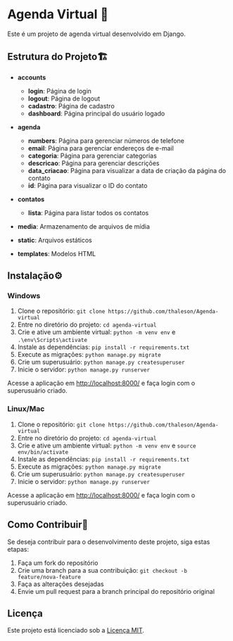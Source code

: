 # Agenda Virtual 📅

Este é um projeto de agenda virtual desenvolvido em Django.

## Estrutura do Projeto🏗️

- **accounts**
  - **login**: Página de login
  - **logout**: Página de logout
  - **cadastro**: Página de cadastro
  - **dashboard**: Página principal do usuário logado

- **agenda**
  - **numbers**: Página para gerenciar números de telefone
  - **email**: Página para gerenciar endereços de e-mail
  - **categoria**: Página para gerenciar categorias
  - **descricao**: Página para gerenciar descrições
  - **data_criacao**: Página para visualizar a data de criação da página do contato
  - **id**: Página para visualizar o ID do contato

- **contatos**
  - **lista**: Página para listar todos os contatos


- **media**: Armazenamento de arquivos de mídia
- **static**: Arquivos estáticos
- **templates**: Modelos HTML

## Instalação⚙️

### Windows

1. Clone o repositório: `git clone https://github.com/thaleson/Agenda-virtual`
2. Entre no diretório do projeto: `cd agenda-virtual`
3. Crie e ative um ambiente virtual: `python -m venv env` e `.\env\Scripts\activate`
4. Instale as dependências: `pip install -r requirements.txt`
5. Execute as migrações: `python manage.py migrate`
6. Crie um superusuário: `python manage.py createsuperuser`
7. Inicie o servidor: `python manage.py runserver`

Acesse a aplicação em [http://localhost:8000/](http://localhost:8000/) e faça login com o superusuário criado.

### Linux/Mac

1. Clone o repositório: `git clone https://github.com/thaleson/Agenda-virtual`
2. Entre no diretório do projeto: `cd agenda-virtual`
3. Crie e ative um ambiente virtual: `python -m venv env` e `source env/bin/activate`
4. Instale as dependências: `pip install -r requirements.txt`
5. Execute as migrações: `python manage.py migrate`
6. Crie um superusuário: `python manage.py createsuperuser`
7. Inicie o servidor: `python manage.py runserver`

Acesse a aplicação em [http://localhost:8000/](http://localhost:8000/) e faça login com o superusuário criado.

## Como Contribuir🤝

Se deseja contribuir para o desenvolvimento deste projeto, siga estas etapas:

1. Faça um fork do repositório
2. Crie uma branch para a sua contribuição: `git checkout -b feature/nova-feature`
3. Faça as alterações desejadas
4. Envie um pull request para a branch principal do repositório original

## Licença

Este projeto está licenciado sob a [Licença MIT](LICENSE).
